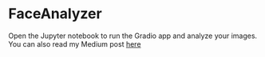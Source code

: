 # **FaceAnalyzer**

Open the Jupyter notebook to run the Gradio app and analyze your images. You can also read my Medium post [here](https://ifeanyidiaye.medium.com/how-to-build-a-face-analyzer-with-deepface-gradio-5bfc49119ab9)
